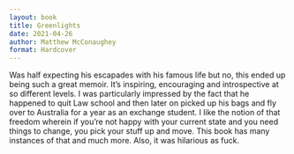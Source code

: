 ```yaml
---
layout: book
title: Greenlights
date: 2021-04-26
author: Matthew McConaughey
format: Hardcover
---
```


Was half expecting his escapades with his famous life but no, this ended up being such a great memoir. It’s inspiring, encouraging and introspective at so different levels. I was particularly impressed by the fact that he happened to quit Law school and then later on picked up his bags and fly over to Australia for a year as an exchange student. I like the notion of that freedom wherein if you’re not happy with your current state and you need things to change, you pick your stuff up and move. This book has many instances of that and much more. Also, it was hilarious as fuck.
